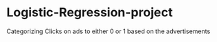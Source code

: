 # Logistic-Regression-project
 
Categorizing Clicks on ads to either 0 or 1 based on the advertisements
